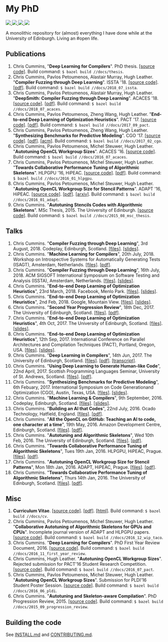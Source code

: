 # My PhD

<!-- repo size -->
<a href="https://github.com/ChrisCummins/phd">
  <img src="https://img.shields.io/github/repo-size/ChrisCummins/phd.svg">
</a>
<!-- commit counter -->
<a href="https://github.com/ChrisCummins/phd/commits/master">
  <img src="https://img.shields.io/github/commit-activity/y/ChrisCummins/phd.svg?color=yellow">
</a>
<!-- Better code -->
<a href="https://bettercodehub.com/results/ChrisCummins/phd">
  <img src="https://bettercodehub.com/edge/badge/ChrisCummins/phd?branch=master">
</a>
<!-- Travis CI -->
<a href="https://travis-ci.org/ChrisCummins/phd">
  <img src="https://img.shields.io/travis/ChrisCummins/phd/master.svg">
</a>

A monolithic repository for (almost) everything I have done while at the University of Edinburgh. Living an #open life.


##  Publications

1. Chris Cummins, "**Deep Learning for Compilers**". PhD thesis.
   [[source code]](/docs/thesis).
   Build command: `$ bazel build //docs/thesis`.
1. Chris Cummins, Pavlos Petoumenos, Alastair Murray, Hugh Leather.
   "**Compiler Fuzzing through Deep Learning**".
   ISSTA '18.
   [[source code]](/docs/2018_07_issta).
   [[pdf]](https://chriscummins.cc/pub/2018-issta.pdf).
   Build command: `$ bazel build //docs/2018_07_issta`.
1. Chris Cummins, Pavlos Petoumenos, Alastair Murray, Hugh Leather.
   "**DeepSmith: Compiler Fuzzing through Deep Learning**".
   ACACES '18.
   [[source code]](/docs/2018_07_acaces).
   [[pdf]](https://chriscummins.cc/pub/2018-acaces.pdf).
   Build command: `$ bazel build //docs/2018_07_acaces`.
1. Chris Cummins, Pavlos Petoumenos, Zheng Wang, Hugh Leather.
   "**End-to-end Deep Learning of Optimization Heuristics**".
   PACT '17.
   [[source code]](https://github.com/ChrisCummins/paper-end2end-dl/).
   [[pdf]](https://github.com/ChrisCummins/paper-end2end-dl/raw/master/paper.pdf).
   Build command: `$ bazel build //docs/2017_09_pact`.
1. Chris Cummins, Pavlos Petoumenos, Zheng Wang, Hugh Leather.
   "**Synthesizing Benchmarks for Predictive Modeling**".
   CGO '17.
   [[source code]](https://github.com/ChrisCummins/paper-synthesizing-benchmarks/).
   [[pdf]](https://github.com/ChrisCummins/paper-synthesizing-benchmarks/raw/master/paper.pdf).
   [[acm]](https://dl.acm.org/citation.cfm?id=3049843).
   Build command: `$ bazel build //docs/2017_02_cgo`.
1. Chris Cummins, Pavlos Petoumenos, Michel Steuwer, Hugh Leather.
   "**Autotuning OpenCL Workgroup Sizes**". ACACES '16.
   [[source code]](/docs/2016_07_acaces).
   Build command: `$ bazel build //docs/2016_07_acaces`.
1. Chris Cummins, Pavlos Petoumenos, Michel Steuwer, Hugh Leather.
   "**Towards Collaborative Performance Tuning of Algorithmic Skeletons**".
   HLPGPU '16, HiPEAC.
   [[source code]](https://github.com/ChrisCummins/paper-towards-collaborative-performance-tuning).
   [[pdf]](https://github.com/ChrisCummins/paper-towards-collaborative-performance-tuning/raw/master/paper.pdf).
   Build command: `$ bazel build //docs/2016_01_hlpgpu`.
1. Chris Cummins, Pavlos Petoumenos, Michel Steuwer, Hugh Leather.
   "**Autotuning OpenCL Workgroup Size for Stencil Patterns**".
   ADAPT '16, HiPEAC.
   [[source code]](https://github.com/ChrisCummins/paper-autotuning-opencl-wgsize).
   [[pdf]](https://github.com/ChrisCummins/paper-autotuning-opencl-wgsize/raw/master/paper.pdf).
   [[arxiv]](https://arxiv.org/abs/1511.02490).
   Build command: `$ bazel build //docs/2016_01_adapt`.
1. Chris Cummins. "**Autotuning Stencils Codes with Algorithmic Skeletons**".
   MSc Thesis, 2015. The University of Edinburgh.
   [[source code]](/docs/2015_08_msc_thesis).
   Build command: `$ bazel build //docs/2015_08_msc_thesis`.


## Talks

1. Chris Cummins. "**Compiler Fuzzing through Deep Learning**", 3rd August, 2018.
   Codeplay, Edinburgh, Scotland.
   [[files]](/talks/2018_08_codeplay).
   [[slides]](https://speakerdeck.com/chriscummins/compiler-fuzzing-through-deep-learning-issta-18).
1. Chris Cummins. "**Machine Learning for Compilers**", 20th July, 2018.
   Workshop on Introspective Systems for Automatically Generating Tests (ISAGT),
   Amsterdam, Netherlands.
   [[files]](/talks/2018_07_isagt).
   [[pdf]](https://github.com/ChrisCummins/phd/raw/master/talks/2018_07_isagt/2018_07_isagt.pdf).
1. Chris Cummins. "**Compiler Fuzzing through Deep Learning**", 16th July, 2018.
   ACM SIGSOFT International Symposium on Software Testing and Analysis (ISSTA), Amsterdam, Netherlands.
   [[files]](/talks/2018_07_issta).
   [[slides]](https://speakerdeck.com/chriscummins/compiler-fuzzing-through-deep-learning-issta-18).
1. Chris Cummins. "**End-to-end Deep Learning of Optimization Heuristics**", 23rd March, 2018.
   Facebook, Menlo Park.
   [[files]](/talks/2018_03_facebook).
   [[slides]](https://speakerdeck.com/chriscummins/end-to-end-deep-learning-of-optimization-heuristics-pact-17).
1. Chris Cummins. "**End-to-end Deep Learning of Optimization Heuristics**", 2nd Feb, 2018.
   Google, Mountain View.
   [[files]](/talks/2018_02_google).
   [[slides]](https://speakerdeck.com/chriscummins/end-to-end-deep-learning-of-optimization-heuristics-pact-17).
1. Chris Cummins. "**Second Year Progression Review**", 18th Dec, 2017.
   The University of Edinburgh, Scotland.
   [[files]](/talks/2017_12_second_year_review).
   [[pdf]](https://github.com/ChrisCummins/phd/raw/master/talks/2017-12-second-year-review/2017-12-second-year-review.pdf).
1. Chris Cummins. "**End-to-end Deep Learning of Optimization Heuristics**", 4th Oct, 2017.
   The University of Edinburgh, Scotland.
   [[files]](/talks/2017_10_ppar).
   [[slides]](https://speakerdeck.com/chriscummins/end-to-end-deep-learning-of-optimization-heuristics-pact-17).
1. Chris Cummins. "**End-to-end Deep Learning of Optimization Heuristics**", 12th Sep, 2017.
   International Conference on Parallel Architectures and Compilation Techniques (PACT), Portland, Oregon, USA.
   [[files]](/talks/2017_09_pact).
   [[slides]](https://speakerdeck.com/chriscummins/end-to-end-deep-learning-of-optimization-heuristics-pact-17).
1. Chris Cummins. "**Deep Learning in Compilers**", 14th Jun, 2017.
   The University of Edinburgh, Scotland.
   [[files]](/talks/2017_06_ppar).
   [[pdf]](https://github.com/ChrisCummins/phd/raw/master/talks/2017-06-ppar/2017-06-ppar.pdf). [[transcript]](https://chriscummins.cc/2017/deep-learning-in-compilers/).
1. Chris Cummins. "**Using Deep Learning to Generate Human-like Code**", 22nd April, 2017.
   Scottish Programming Languages Seminar, University of St.
   Andrews, Scotland.
   [[files]](/talks/2017_03_spls).
   [[pdf]](https://github.com/ChrisCummins/phd/raw/master/talks/2017-03-spls/2017-03-spls.pdf).
1. Chris Cummins. "**Synthesizing Benchmarks for Predictive Modeling**", 6th Febuary, 2017.
   International Symposium on Code Generationand Optimization (CGO), Austin, Texas, USA.
   [[files]](/talks/2017_02_cgo).
   [[slides]](https://speakerdeck.com/chriscummins/synthesizing-benchmarks-for-predictive-modelling-cgo-17).
1. Chris Cummins. "**Machine Learning & Compilers**", 9th September, 2016.
   Codeplay, Edinburgh, Scotland.
   [[files]](/talks/2017_02_cgo).
   [[slides]](https://speakerdeck.com/chriscummins/machine-learning-and-compilers).
1. Chris Cummins. "**Building an AI that Codes**", 22nd July, 2016.
   Ocado Technology, Hatfield, England.
   [[files]](/talks/2016_07_ocado).
   [[pdf]](https://github.com/ChrisCummins/phd/raw/master/talks/2016-07-ocado/2016-07-ocado.pdf).
1. Chris Cummins.
   "**All the OpenCL on GitHub: Teaching an AI to code, one character at a time**", 19th May, 2016.
   Amazon Development Centre, Edinburgh, Scotland.
   [[files]](/talks/2016_05_amazon).
   [[pdf]](https://github.com/ChrisCummins/phd/raw/master/talks/2016-05-amazon/2016-05-amazon.pdf).
1. Chris Cummins. "**Autotuning and Algorithmic Skeletons**", Wed 10th Feb, 2016.
   The University of Edinburgh, Scotland.
   [[files]](/talks/2016_02_ppar).
   [[pdf]](https://github.com/ChrisCummins/phd/raw/master/talks/2016-02-ppar/2016-02-ppar.pdf).
1. Chris Cummins. "**Towards Collaborative Performance Tuning of Algorithmic Skeletons**", Tues 19th Jan, 2016.
   HLPGPU, HiPEAC, Prague.
   [[files]](/talks/2016_01_hlpgpu).
   [[pdf]](https://github.com/ChrisCummins/phd/raw/master/talks/2016-01-hlpgpu/2016-01-hlpgpu.pdf).
1. Chris Cummins. "**Autotuning OpenCL Workgroup Size for Stencil Patterns**", Mon 18th Jan, 2016.
   ADAPT, HiPEAC, Prague.
   [[files]](/talks/2016_01_adapt).
   [[pdf]](https://github.com/ChrisCummins/phd/raw/master/talks/2016-01-adapt/2016-01-adapt.pdf).
1. Chris Cummins.
   "**Towards Collaborative Performance Tuning of Algorithmic Skeletons**", Thurs 14th Jan, 2016.
   The University of Edinburgh, Scotland.
   [[files]](/talks/2016_01_hlpgpu).
   [[pdf]](https://github.com/ChrisCummins/phd/raw/master/talks/2016-01-hlpgpu/2016-01-hlpgpu.pdf).


## Misc

1. **Curriculum Vitae**.
   [[source code]](/docs/cv).
   [[pdf]](https://chriscummins.cc/cv.pdf).
   [[html]](https://chriscummins.cc/cv/).
   Build command: `$ bazel build //docs/cv`.
1. Chris Cummins, Pavlos Petoumenos, Michel Steuwer, Hugh Leather.
   "**Collaborative Autotuning of Algorithmic Skeletons for GPUs and CPUs**".
   Incomplete journal version of ADAPT and HLPGPU papers.
   [[source code]](/docs/2016_12_wip_taco).
   Build command: `$ bazel build //docs/2016_12_wip_taco`.
1. Chris Cummins. "**Deep Learning for Compilers**". PhD First Year Review
   Document, 2016.
   [[source code]](/docs/2016_11_first_year_review).
   Build command: `$ bazel build //docs/2016_11_first_year_review`.
1. Chris Cummins, Hugh Leather. "**Autotuning OpenCL Workgroup Sizes**".
   Rejected submission for PACT'16 Student Research Competition.
   [[source code]](/docs/2016_07_pact).
   Build command: `$ bazel build //docs/2016_07_pact`.
1. Chris Cummins, Pavlos Petoumenos, Michel Steuwer, Hugh Leather.
   "**Autotuning OpenCL Workgroup Sizes**".
   Submission for PLDI'16 Student Poster Session.
   [[source code]](/docs/2016_06_pldi).
   Build command: `$ bazel build //docs/2016_06_pldi`.
1. Chris Cummins. "**Autotuning and Skeleton-aware Compilation**".
   PhD Progression Review, 2015.
   [[source code]](/docs/2015_09_progression-review).
   Build command: `$ bazel build //docs/2015_09_progression_review`.


## Building the code

See [INSTALL.md](/INSTALL.md) and [CONTRIBUTING.md](/CONTRIBUTING.md).
